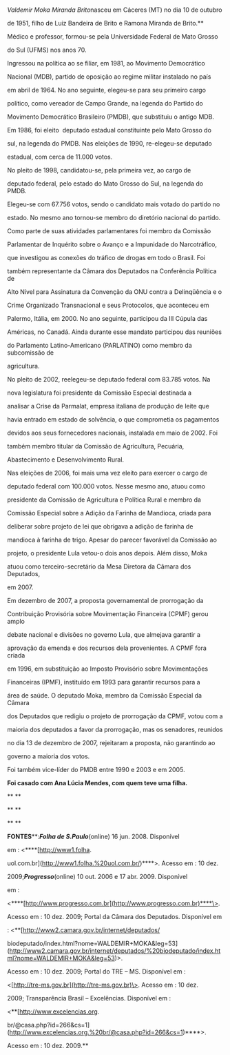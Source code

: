 

 



 



*Valdemir Moka Miranda Brito*nasceu em Cáceres (MT) no dia 10 de outubro

de 1951, filho de Luiz Bandeira de Brito e Ramona Miranda de Brito.**



Médico e professor, formou-se pela Universidade Federal de Mato Grosso

do Sul (UFMS) nos anos 70.



Ingressou na política ao se filiar, em 1981, ao Movimento Democrático

Nacional (MDB), partido de oposição ao regime militar instalado no país

em abril de 1964. No ano seguinte, elegeu-se para seu primeiro cargo

político, como vereador de Campo Grande, na legenda do Partido do

Movimento Democrático Brasileiro (PMDB), que substituiu o antigo MDB.



Em 1986, foi eleito  deputado estadual constituinte pelo Mato Grosso do

sul, na legenda do PMDB. Nas eleições de 1990, re-elegeu-se deputado

estadual, com cerca de 11.000 votos.



No pleito de 1998, candidatou-se, pela primeira vez, ao cargo de

deputado federal, pelo estado do Mato Grosso do Sul, na legenda do PMDB.

Elegeu-se com 67.756 votos, sendo o candidato mais votado do partido no

estado. No mesmo ano tornou-se membro do diretório nacional do partido.

Como parte de suas atividades parlamentares foi membro da Comissão

Parlamentar de Inquérito sobre o Avanço e a Impunidade do Narcotráfico,

que investigou as conexões do tráfico de drogas em todo o Brasil. Foi

também representante da Câmara dos Deputados na Conferência Política de

Alto Nível para Assinatura da Convenção da ONU contra a Delinqüência e o

Crime Organizado Transnacional e seus Protocolos, que aconteceu em

Palermo, Itália, em 2000. No ano seguinte, participou da III Cúpula das

Américas, no Canadá. Ainda durante esse mandato participou das reuniões

do Parlamento Latino-Americano (PARLATINO) como membro da subcomissão de

agricultura.



No pleito de 2002, reelegeu-se deputado federal com 83.785 votos. Na

nova legislatura foi presidente da Comissão Especial destinada a

analisar a Crise da Parmalat, empresa italiana de produção de leite que

havia entrado em estado de solvência, o que comprometia os pagamentos

devidos aos seus fornecedores nacionais, instalada em maio de 2002. Foi

também membro titular da Comissão de Agricultura, Pecuária,

Abastecimento e Desenvolvimento Rural.



Nas eleições de 2006, foi mais uma vez eleito para exercer o cargo de

deputado federal com 100.000 votos. Nesse mesmo ano, atuou como

presidente da Comissão de Agricultura e Política Rural e membro da

Comissão Especial sobre a Adição da Farinha de Mandioca, criada para

deliberar sobre projeto de lei que obrigava a adição de farinha de

mandioca à farinha de trigo. Apesar do parecer favorável da Comissão ao

projeto, o presidente Lula vetou-o dois anos depois. Além disso, Moka

atuou como terceiro-secretário da Mesa Diretora da Câmara dos Deputados,

em 2007.



Em dezembro de 2007, a proposta governamental de prorrogação da

Contribuição Provisória sobre Movimentação Financeira (CPMF) gerou amplo

debate nacional e divisões no governo Lula, que almejava garantir a

aprovação da emenda e dos recursos dela provenientes. A CPMF fora criada

em 1996, em substituição ao Imposto Provisório sobre Movimentações

Financeiras (IPMF), instituído em 1993 para garantir recursos para a

área de saúde. O deputado Moka, membro da Comissão Especial da Câmara

dos Deputados que redigiu o projeto de prorrogação da CPMF, votou com a

maioria dos deputados a favor da prorrogação, mas os senadores, reunidos

no dia 13 de dezembro de 2007, rejeitaram a proposta, não garantindo ao

governo a maioria dos votos.



Foi também vice-líder do PMDB entre 1990 e 2003 e em 2005.



**Foi casado com Ana Lúcia Mendes, com quem teve uma filha.**



** **



** **



** **



**FONTES****:*****Folha de S.Paulo*****(online) 16 jun. 2008. Disponível

em : \<****[http://www1.folha.

uol.com.br](http://www1.folha.%20uol.com.br/)****\>. Acesso em : 10 dez.

2009;*****Progresso*****(online) 10 out. 2006 e 17 abr. 2009. Disponível

em :

\<****[http://www.progresso.com.br](http://www.progresso.com.br)****\>.

Acesso em : 10 dez. 2009; Portal da Câmara dos Deputados. Disponível em

: \<**[http://www2.camara.gov.br/internet/deputados/

biodeputado/index.html?nome=WALDEMIR+MOKA&leg=53](http://www2.camara.gov.br/internet/deputados/%20biodeputado/index.html?nome=WALDEMIR+MOKA&leg=53)\>.

Acesso em : 10 dez. 2009; Portal do TRE – MS. Disponível em :

\<[http://tre-ms.gov.br](http://tre-ms.gov.br)\>. Acesso em : 10 dez.

2009; Transparência Brasil – Excelências. Disponível em :

\<**[http://www.excelencias.org.

br/@casa.php?id=266&cs=1](http://www.excelencias.org.%20br/@casa.php?id=266&cs=1)****\>.

Acesso em : 10 dez. 2009.**

